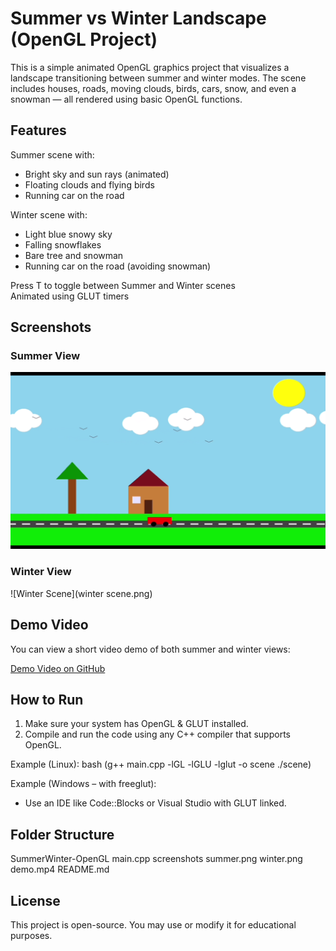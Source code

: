 # Summer vs Winter Landscape (OpenGL Project)

This is a simple animated OpenGL graphics project that visualizes a landscape transitioning between summer and winter modes. The scene includes houses, roads, moving clouds, birds, cars, snow, and even a snowman — all rendered using basic OpenGL functions.

## Features

Summer scene with:
  - Bright sky and sun rays (animated)
  - Floating clouds and flying birds
  - Running car on the road

Winter scene with:
  - Light blue snowy sky
  - Falling snowflakes
  - Bare tree and snowman
  - Running car on the road (avoiding snowman)

Press T to toggle between Summer and Winter scenes  
Animated using GLUT timers

## Screenshots

### Summer View
![Summer Scene](summerscene.png)

### Winter View
![Winter Scene](winter scene.png)

## Demo Video

You can view a short video demo of both summer and winter views:

[Demo Video on GitHub](demo.mp4)


## How to Run

1. Make sure your system has OpenGL & GLUT installed.
2. Compile and run the code using any C++ compiler that supports OpenGL.

Example (Linux):
bash
(g++ main.cpp -lGL -lGLU -lglut -o scene
./scene)

Example (Windows – with freeglut):
- Use an IDE like Code::Blocks or Visual Studio with GLUT linked.

## Folder Structure

SummerWinter-OpenGL
main.cpp
screenshots
 summer.png
 winter.png
 demo.mp4
README.md

## License

This project is open-source. You may use or modify it for educational purposes.
